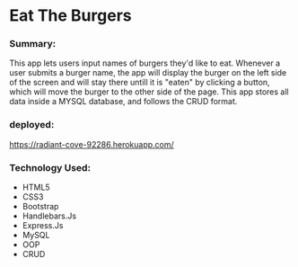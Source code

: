 # Eat The Burgers
### Summary:
This app lets users input names of burgers they'd like to eat. Whenever a user submits a burger name, the app will display the burger on the left side of the screen and will stay there untill it is "eaten" by clicking a button, which will move the burger to the other side of the page. This app stores all data inside a MYSQL database, and follows the CRUD format. 

### deployed:
https://radiant-cove-92286.herokuapp.com/

### Technology Used: 
* HTML5
* CSS3
* Bootstrap
* Handlebars.Js
* Express.Js
* MySQL
* OOP
* CRUD 
